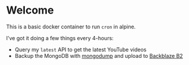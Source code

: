 # Welcome

This is a basic docker container to run `cron` in alpine.

I've got it doing a few things every 4-hours:

- Query my `latest` API to get the latest YouTube videos
- Backup the MongoDB with [mongodump](https://www.mongodb.com/docs/database-tools/mongodump/) and upload to [Backblaze B2](https://www.backblaze.com/b2/docs/quick_command_line.html)
